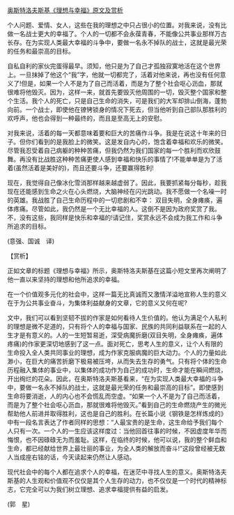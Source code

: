 [奥斯特洛夫斯基《理想与幸福》原文及赏析](https://www.vrrw.net/wx/12460.html)

个人问题、爱情、女人，这些在我的理想之中只占很小的位置。对我来说，没有比做一名战士更大的幸福了。个人的一切都不会永葆青春，不能像公共事业那样万古长存。在为实现人类最大幸福的斗争中，要做一名永不掉队的战士，这就是最光荣的任务和最崇高的目标。

自私自利的家伙完蛋得最早。须知，他只是为了自己才孤独寂寞地活在这个世界上。一旦抹掉了他这个“我”字，他就一切都完了，活着对他来说，再也没有任何意义了!但是，如果一个人不是为了自己而活着，而是为了整个社会呕心沥血，那就很难将他毁灭。因为，这样一来，就首先要毁灭他周围的一切，毁灭整个国家和整个生活。我个人的死亡，只是自己生命的消失，可是我们的大军却排山倒海，蓬勃向前。一个战士，即使他在镣铐锁身的情况下死去，但当他听到自己部队那胜利的欢呼声，他也会得到一种最终的，而且是至高无上的安慰。

对我来说，活着的每一天都意味着要和巨大的苦痛作斗争。我是在说这十年来的日子。但你们看到的是我脸上的微笑。这是发自内心的，饱含着幸福和欢乐的微笑。尽管我忍受着自己病躯的种种苦痛，但我仍然为我们国家的每一个胜利而欢欣鼓舞。再没有比战胜这种种苦痛更使人感到幸福和快乐的事情了!不能单单是为了活着(虽然活着是美好的)，而且还要斗争，还要赢得胜利!

现在，我觉得自己像冰化雪消那样越来越虚弱了。因此，我要抓紧每分每秒，趁我现在还能感到生命之火在心头燃烧，大脑神经在闪光跳动。我不愿做一个名噪一时的英雄。我战胜了自己生命历程中的一切悲剧和不幸： 双目失明，全身瘫痪，遍体疼痛。尽管如此，我仍然是一个无比幸福的人。这倒不是因为政府奖赏了我。不，没有这些，我同样是快乐和幸福的!请记住，奖赏永远不会成为我工作和斗争所追求的目标。

(意强、国诚　译)



【赏析】

正如文章的标题《理想与幸福》所示，奥斯特洛夫斯基在这篇小短文里再次阐明了他一直以来坚持的理想和他所追求的幸福。

在一个价值观多元化的社会中，这样一篇无比真诚而又激情洋溢地宣称人生的意义在于为公共事业奋斗，为集体利益献身的文章，它的意义又何在呢?

文中，我们可以看到坚韧不拔的作家是如何看待人生价值的。他认为满足个人私利的理想是微不足道的，只有将个人的幸福与国家、民族的共同利益联系在一起的人生才是有意义的。人的一生短暂易逝，深受病魔折磨(双目失明，全身瘫痪，遍体疼痛)的作家更深切地感到了这一点。面对死亡，思考人生的意义，让个人有限的生命投入全人类共同事业的理想，成为作家克服病魔的巨大动力。个人的力量如此渺小，在巨大的痛苦折磨下极易被压垮，从而失去生存的勇气。只有将个体的生命历程融入集体的事业中，以集体的成功作为自己的成功时，生命才能在瞬间燃烧，开出绚烂的花朵。因此，在奥斯特洛夫斯基看来，“在为实现人类最大幸福的斗争中，要做一名永不掉队的战士，这就是最光荣的任务和最崇高的目标”。即使感到生命将要消逝，人的内心也不会慌乱而空虚。“如果一个人不是为了自己而活着，而是为了整个社会呕心沥血，那就很难将他毁灭。”看到自己的生命燃烧产生的微光帮助他人前进并取得胜利，这也是自己的胜利。在长篇小说《钢铁是怎样炼成的》中有一段名言表达了作者同样的思想：“人最宝贵的是生命，这生命给予我们每个人只有一次。一个人的一生应该这样度过：当他回首往事的时候，不因虚度年华而悔恨，也不因碌碌无为而羞耻。这样，在临终的时候，他可以说，我的整个鲜血和生命，都已经献给世界上最壮丽的事业，为全人类的解放而奋斗!”这段曾经被无数人当成座右铭的话，今天读起来仍然让人感动。

现代社会中的每个人都在追求个人的幸福，在迷茫中寻找人生的意义。奥斯特洛夫斯基的人生观和价值观不仅仅是其个人生存的动力，也不仅仅是一个时代的精神标志，它完全可以为我们树立理想、追求幸福提供有益的启发。

(郭　星)

